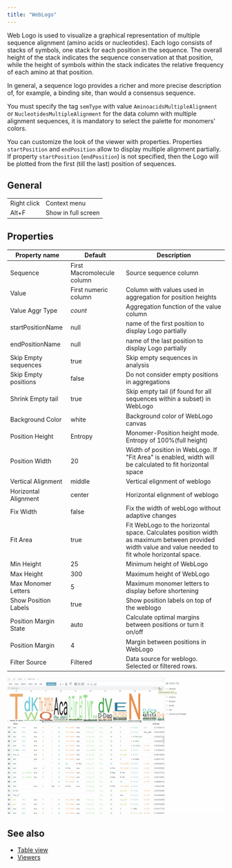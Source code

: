 ```yaml
---
title: "WebLogo"
---
```


Web Logo is used to visualize a graphical representation of multiple sequence alignment (amino acids or
nucleotides). Each logo consists of stacks of symbols, one stack for each position in the sequence.
The overall height of the stack indicates the sequence conservation at that position,
while the height of symbols within the stack indicates the relative frequency of each amino at that position.

In general, a sequence logo provides a richer and more precise description of, for example, a binding site,
than would a consensus sequence.

You must specify the tag `semType` with value `AminoacidsMultipleAlignment` or
`NucleotidesMultipleAlignment` for the data column with multiple alignment sequences, it is mandatory to
select the palette for monomers' colors.

You can customize the look of the viewer with properties. Properties `startPosition` and `endPosition`
allow to display multiple alignment partially. If property `startPosition` (`endPosition`)
is not specified, then the Logo will be plotted from the first (till the last) position of sequences.

## General

|             |                     |
| ----------- | ------------------- |
| Right click | Context menu        |
| Alt+F       | Show in full screen |

## Properties

| Property name         | Default                    | Description                                                                                                                                            |
| --------------------- | -------------------------- | ------------------------------------------------------------------------------------------------------------------------------------------------------ |
| Sequence              | First Macromolecule column | Source sequence column                                                                                                                                 |
| Value                 | First numeric column       | Column with values used in aggregation for position heights                                                                                            |
| Value Aggr Type       | _count_                    | Aggregation function of the value column                                                                                                               |
| startPositionName     | null                       | name of the first position to display Logo partially                                                                                                   |
| endPositionName       | null                       | name of the last position to display Logo partially                                                                                                    |
| Skip Empty sequences  | true                       | Skip empty sequences in analysis                                                                                                                       |
| Skip Empty positions  | false                      | Do not consider empty positions in aggregations                                                                                                        |
| Shrink Empty tail     | true                       | Skip empty tail (if found for all sequences within a subset) in WebLogo                                                                                |
| Background Color      | white                      | Background color of WebLogo canvas                                                                                                                     |
| Position Height       | Entropy                    | Monomer-Position height mode. Entropy of 100%(full height)                                                                                             |
| Position Width        | 20                         | Width of position in WebLogo. If "Fit Area" is enabled, width will be calculated to fit horizontal space                                               |
| Vertical Alignment    | middle                     | Vertical elignment of weblogo                                                                                                                          |
| Horizontal Alignment  | center                     | Horizontal elignment of weblogo                                                                                                                        |
| Fix Width             | false                      | Fix the width of webLogo without adaptive changes                                                                                                      |
| Fit Area              | true                       | Fit WebLogo to the horizontal space. Calculates position width as maximum between provided width value and value needed to fit whole horizontal space. |
| Min Height            | 25                         | Minimum height of WebLogo                                                                                                                              |
| Max Height            | 300                        | Maximum height of WebLogo                                                                                                                              |
| Max Monomer Letters   | 5                          | Maximum monomer letters to display before shortening                                                                                                   |
| Show Position Labels  | true                       | Show position labels on top of the weblogo                                                                                                             |
| Position Margin State | auto                       | Calculate optimal margins between positions or turn it on/off                                                                                          |
| Position Margin       | 4                          | Margin between positions in WebLogo                                                                                                                    |
| Filter Source         | Filtered                   | Data source for weblogo. Selected or filtered rows.                                                                                                    |

![Web Logo](img/weblogo.gif "Web Logo")

## See also

- [Table view](../../datagrok/navigation/views/table-view.md)
- [Viewers](viewers.md)
